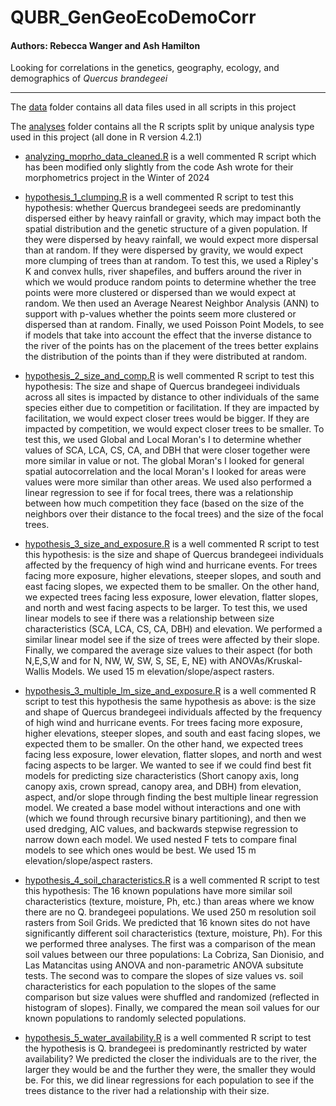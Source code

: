 # QUBR_GenGeoEcoDemoCorr

#### Authors: Rebecca Wanger and Ash Hamilton

Looking for correlations in the genetics, geography, ecology, and demographics of *Quercus brandegeei*

*** 

 The [data](./data) folder contains all data files used in all scripts in this project

 The [analyses](./analyses) folder contains all the R scripts split by unique analysis type used in this project (all done in R version 4.2.1)

* [analyzing_moprho_data_cleaned.R](./data/analyzing_moprho_data_cleaned.R) is a well commented R script which has been modified only slightly from the code Ash wrote for their morphometrics project in the Winter of 2024

* [hypothesis_1_clumping.R](./analyses/hypothesis_1_clumping.R) is a well commented R script to test this hypothesis: whether Quercus brandegeei seeds are predominantly dispersed either by heavy rainfall or gravity, which may impact both the spatial distribution and the genetic structure of a given population. If they were dispersed by heavy rainfall, we would expect more dispersal than at random. If they were dispersed by gravity, we would expect more clumping of trees than at random. To test this, we used a Ripley's K and convex hulls, river shapefiles, and buffers around the river in which we would produce random points to determine whether the tree points were more clustered or dispersed than we would expect at random. We then used an Average Nearest Neighbor Analysis (ANN) to support with p-values whether the points seem more clustered or dispersed than at random. Finally, we used Poisson Point Models, to see if models that take into account the effect that the inverse distance to the river of the points has on the placement of the trees better explains the distribution of the points than if they were distributed at random.  

* [hypothesis_2_size_and_comp.R](./analyses/hypothesis_2_size_and_comp.R) is well commented R script to test this hypothesis: The size and shape of Quercus brandegeei individuals across all sites is impacted by distance to other individuals of the same species either due to competition or facilitation. If they are impacted by facilitation, we would expect closer trees would be bigger. If they are impacted by competition, we would expect closer trees to be smaller. To test this, we used Global and Local Moran's I to determine whether values of SCA, LCA, CS, CA, and DBH that were closer together were more similar in value or not. The global Moran's I looked for general spatial autocorrelation and the local Moran's I looked for areas were values were more similar than other areas. We used also performed a linear regression to see if for focal trees, there was a relationship between how much competition they face (based on the size of the neighbors over their distance to the focal trees) and the size of the focal trees. 

* [hypothesis_3_size_and_exposure.R](./analyses/hypothesis_3_size_and_exposure.R) is a well commented R script to test this hypothesis: is the size and shape of Quercus brandegeei individuals affected by the frequency of  high wind and hurricane events. For trees facing more exposure, higher elevations, steeper slopes, and south and east facing slopes, we expected them to be smaller. On the other hand, we expected trees facing less exposure, lower elevation, flatter slopes, and north and west facing aspects to be larger. To test this, we used linear models to see if there was a relationship between size characteristics (SCA, LCA, CS, CA, DBH) and elevation. We performed a similar linear model see if the size of trees were affected by their slope. Finally, we compared the average size values to their aspect (for both N,E,S,W and for N, NW, W, SW, S, SE, E, NE) with ANOVAs/Kruskal-Wallis Models. We used 15 m elevation/slope/aspect rasters. 

* [hypothesis_3_multiple_lm_size_and_exposure.R](./analyses/hypothesis_3_multiple_lm_size_and_exposure.R) is a well commented R script to test this hypothesis the same hypothesis as above: is the size and shape of Quercus brandegeei individuals affected by the frequency of  high wind and hurricane events. For trees facing more exposure, higher elevations, steeper slopes, and south and east facing slopes, we expected them to be smaller. On the other hand, we expected trees facing less exposure, lower elevation, flatter slopes, and north and west facing aspects to be larger. We wanted to see if we could find best fit models for predicting size characteristics (Short canopy axis, long canopy axis, crown spread, canopy area, and DBH) from elevation, aspect, and/or slope through finding the best multiple linear regression model. We created a base model without interactions and one with (which we found through recursive binary partitioning), and then we used dredging, AIC values, and backwards stepwise regression to narrow down each model. We used nested F tets to compare final models to see which ones would be best. We used 15 m elevation/slope/aspect rasters.

* [hypothesis_4_soil_characteristics.R](./analyses/hypothesis_4_soil_characteristics.R) is a well commented R script to test this hypothesis: The 16 known populations have more similar soil characteristics (texture, moisture, Ph, etc.) than areas where we know there are no Q. brandegeei populations. We used 250 m resolution soil rasters from Soil Grids. We predicted that 16 known sites do not have significantly different soil characteristics (texture, moisture, Ph). For this we performed three analyses. The first was a comparison of the mean soil values between our three populations: La Cobriza, San Dionisio, and Las Matancitas using ANOVA and non-parametric ANOVA subsitute tests. The second was to compare the slopes of size values vs. soil characteristics for each population to the slopes of the same comparison but size values were shuffled and randomized (reflected in histogram of slopes). Finally, we compared the mean soil values for our known populations to randomly selected populations.

* [hypothesis_5_water_availability.R](./analyses/hypothesis_5_water_availability.R) is a well commented R script to test the hypothesis is Q. brandegeei is predominantly restricted by water availability? We predicted the closer the individuals are to the river, the larger they would be and the further they were, the smaller they would be. For this, we did linear regressions for each population to see if the trees distance to the river had a relationship with their size.  


